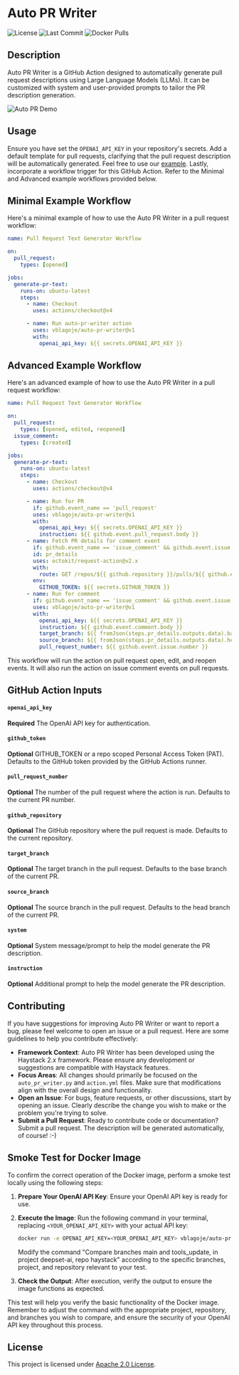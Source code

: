 # Auto PR Writer

![License](https://img.shields.io/github/license/vblagoje/auto-pr-writer)
![Last Commit](https://img.shields.io/github/last-commit/vblagoje/auto-pr-writer)
![Docker Pulls](https://img.shields.io/docker/pulls/vblagoje/auto-pr-writer)

## Description
Auto PR Writer is a GitHub Action designed to automatically generate pull request descriptions using Large Language Models (LLMs). It can be customized with system and user-provided prompts to tailor the PR description generation.

![Auto PR  Demo](https://raw.githubusercontent.com/vblagoje/various/main/auto-pr-writer-optimize.gif)

## Usage

Ensure you have set the `OPENAI_API_KEY` in your repository's secrets. Add a default template for pull requests, clarifying that the pull request description will be automatically generated. Feel free to use our [example](https://github.com/vblagoje/auto-pr-writer/blob/main/.github/pull_request_template.md). Lastly, incorporate a workflow trigger for this GitHub Action. Refer to the Minimal and Advanced example workflows provided below.

## Minimal Example Workflow

Here's a minimal example of how to use the Auto PR Writer in a pull request workflow:

```yaml
name: Pull Request Text Generator Workflow

on:
  pull_request:
    types: [opened]

jobs:
  generate-pr-text:
    runs-on: ubuntu-latest
    steps:
      - name: Checkout
        uses: actions/checkout@v4

      - name: Run auto-pr-writer action
        uses: vblagoje/auto-pr-writer@v1
        with:
          openai_api_key: ${{ secrets.OPENAI_API_KEY }}
```

## Advanced Example Workflow

Here's an advanced example of how to use the Auto PR Writer in a pull request workflow:

```yaml
name: Pull Request Text Generator Workflow

on:
  pull_request:
    types: [opened, edited, reopened]
  issue_comment:
    types: [created]

jobs:
  generate-pr-text:
    runs-on: ubuntu-latest
    steps:
      - name: Checkout
        uses: actions/checkout@v4

      - name: Run for PR
        if: github.event_name == 'pull_request'
        uses: vblagoje/auto-pr-writer@v1
        with:
          openai_api_key: ${{ secrets.OPENAI_API_KEY }}
          instruction: ${{ github.event.pull_request.body }}      
      - name: Fetch PR details for comment event
        if: github.event_name == 'issue_comment' && github.event.issue.pull_request
        id: pr_details
        uses: octokit/request-action@v2.x
        with:
          route: GET /repos/${{ github.repository }}/pulls/${{ github.event.issue.number }}
        env:
          GITHUB_TOKEN: ${{ secrets.GITHUB_TOKEN }}
      - name: Run for comment
        if: github.event_name == 'issue_comment' && github.event.issue.pull_request
        uses: vblagoje/auto-pr-writer@v1
        with:
          openai_api_key: ${{ secrets.OPENAI_API_KEY }}
          instruction: ${{ github.event.comment.body }}
          target_branch: ${{ fromJson(steps.pr_details.outputs.data).base.ref }}
          source_branch: ${{ fromJson(steps.pr_details.outputs.data).head.ref }}
          pull_request_number: ${{ github.event.issue.number }}
```
This workflow will run the action on pull request open, edit, and reopen events. It will also run the action on issue comment events on pull requests. 


## GitHub Action Inputs

#### `openai_api_key`
**Required**
The OpenAI API key for authentication.

#### `github_token`
**Optional**
GITHUB_TOKEN or a repo scoped Personal Access Token (PAT). Defaults to the GitHub token provided by the GitHub Actions runner.

#### `pull_request_number`
**Optional**
The number of the pull request where the action is run. Defaults to the current PR number.

#### `github_repository`
**Optional**
The GitHub repository where the pull request is made. Defaults to the current repository.

#### `target_branch`
**Optional**
The target branch in the pull request. Defaults to the base branch of the current PR.

#### `source_branch`
**Optional**
The source branch in the pull request. Defaults to the head branch of the current PR.

#### `system`
**Optional**
System message/prompt to help the model generate the PR description.

#### `instruction`
**Optional**
Additional prompt to help the model generate the PR description.


## Contributing

If you have suggestions for improving Auto PR Writer or want to report a bug, please feel welcome to open an issue or a pull request. Here are some guidelines to help you contribute effectively:

- **Framework Context**: Auto PR Writer has been developed using the Haystack 2.x framework. Please ensure any development or suggestions are compatible with Haystack features.
- **Focus Areas**: All changes should primarily be focused on the `auto_pr_writer.py` and `action.yml` files. Make sure that modifications align with the overall design and functionality.
- **Open an Issue**: For bugs, feature requests, or other discussions, start by opening an issue. Clearly describe the change you wish to make or the problem you're trying to solve.
- **Submit a Pull Request**: Ready to contribute code or documentation? Submit a pull request. The description will be generated automatically, of course! :-)

## Smoke Test for Docker Image

To confirm the correct operation of the Docker image, perform a smoke test locally using the following steps:

1. **Prepare Your OpenAI API Key**: Ensure your OpenAI API key is ready for use.

2. **Execute the Image**:
   Run the following command in your terminal, replacing `<YOUR_OPENAI_API_KEY>` with your actual API key:

   ```bash
   docker run -e OPENAI_API_KEY=<YOUR_OPENAI_API_KEY> vblagoje/auto-pr-writer "Compare branches main and tools_update, in project deepset-ai, repo haystack"
   ```

   Modify the command "Compare branches main and tools_update, in project deepset-ai, repo haystack" according to the specific branches, project, and repository relevant to your test.

3. **Check the Output**: After execution, verify the output to ensure the image functions as expected.

This test will help you verify the basic functionality of the Docker image. Remember to adjust the command with the appropriate 
project, repository, and branches you wish to compare, and ensure the security of your OpenAI API key throughout this process.

## License
This project is licensed under [Apache 2.0 License](LICENSE).
